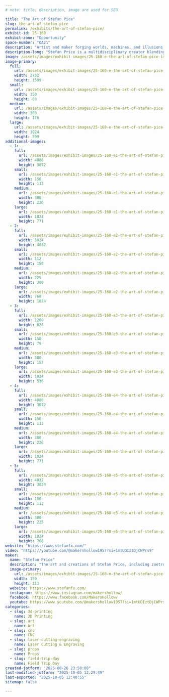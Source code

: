```yaml
---
# note: title, description, image are used for SEO

title: "The Art of Stefan Pice"
slug: the-art-of-stefan-pice
permalink: /exhibits/the-art-of-stefan-pice/
exhibit-id: 25-160
exhibit-zone: "Opportunity"
space-number: "OA21"
description: "Artist and maker forging worlds, machines, and illusions where craft meets the uncanny."
description-long: "Stefan Price is a multidisciplinary creator blending art, engineering, and storytelling. As founder of Roundtable Productions, he has built worlds for Disney, Universal, film, and live events, mastering everything from sculpting and scenic painting to metalwork and effects. His personal art brand, Bits and Bots, features retro-futurist robots—imperfect, eerie, and allegorical—exploring humanity’s evolving relationship with technology. Alongside his fabrication work, Stefan creates mesmerizing zoetropes, bringing mechanical wonder to life through motion and illusion. Whether crafting large-scale experiences or intimate works of art, his creations inhabit the space where dreams, machines, and the uncanny meet.  Come see examples of various projects and ask about how they were made."
image: /assets/images/exhibit-images/25-160-e-the-art-of-stefan-pice-img-1617-8822-300x176.jpeg
image-primary: 
  full:
    url: /assets/images/exhibit-images/25-160-e-the-art-of-stefan-pice-img-1617-8822-full.jpeg
    width: 2732
    height: 1599
  small:
    url: /assets/images/exhibit-images/25-160-e-the-art-of-stefan-pice-img-1617-8822-150x88.jpeg
    width: 150
    height: 88
  medium:
    url: /assets/images/exhibit-images/25-160-e-the-art-of-stefan-pice-img-1617-8822-300x176.jpeg
    width: 300
    height: 176
  large:
    url: /assets/images/exhibit-images/25-160-e-the-art-of-stefan-pice-img-1617-8822-1024x599.jpeg
    width: 1024
    height: 599
additional-images: 
  - 1:
    full:
      url: /assets/images/exhibit-images/25-160-e1-the-art-of-stefan-pice-2024-06-08-11-49-16-full.jpeg
      width: 4080
      height: 3072
    small:
      url: /assets/images/exhibit-images/25-160-e1-the-art-of-stefan-pice-2024-06-08-11-49-16-150x113.jpeg
      width: 150
      height: 113
    medium:
      url: /assets/images/exhibit-images/25-160-e1-the-art-of-stefan-pice-2024-06-08-11-49-16-300x226.jpeg
      width: 300
      height: 226
    large:
      url: /assets/images/exhibit-images/25-160-e1-the-art-of-stefan-pice-2024-06-08-11-49-16-1024x771.jpeg
      width: 1024
      height: 771
  - 2:
    full:
      url: /assets/images/exhibit-images/25-160-e2-the-art-of-stefan-pice-img-20200726-125823-full.jpeg
      width: 3024
      height: 4032
    small:
      url: /assets/images/exhibit-images/25-160-e2-the-art-of-stefan-pice-img-20200726-125823-112x150.jpeg
      width: 112
      height: 150
    medium:
      url: /assets/images/exhibit-images/25-160-e2-the-art-of-stefan-pice-img-20200726-125823-225x300.jpeg
      width: 225
      height: 300
    large:
      url: /assets/images/exhibit-images/25-160-e2-the-art-of-stefan-pice-img-20200726-125823-768x1024.jpeg
      width: 768
      height: 1024
  - 3:
    full:
      url: /assets/images/exhibit-images/25-160-e3-the-art-of-stefan-pice-img-0636-full.jpeg
      width: 1200
      height: 628
    small:
      url: /assets/images/exhibit-images/25-160-e3-the-art-of-stefan-pice-img-0636-150x79.jpeg
      width: 150
      height: 79
    medium:
      url: /assets/images/exhibit-images/25-160-e3-the-art-of-stefan-pice-img-0636-300x157.jpeg
      width: 300
      height: 157
    large:
      url: /assets/images/exhibit-images/25-160-e3-the-art-of-stefan-pice-img-0636-1024x536.jpeg
      width: 1024
      height: 536
  - 4:
    full:
      url: /assets/images/exhibit-images/25-160-e4-the-art-of-stefan-pice-2025-06-07-20-53-19-2-4633-full.jpeg
      width: 4080
      height: 3072
    small:
      url: /assets/images/exhibit-images/25-160-e4-the-art-of-stefan-pice-2025-06-07-20-53-19-2-4633-150x113.jpeg
      width: 150
      height: 113
    medium:
      url: /assets/images/exhibit-images/25-160-e4-the-art-of-stefan-pice-2025-06-07-20-53-19-2-4633-300x226.jpeg
      width: 300
      height: 226
    large:
      url: /assets/images/exhibit-images/25-160-e4-the-art-of-stefan-pice-2025-06-07-20-53-19-2-4633-1024x771.jpeg
      width: 1024
      height: 771
  - 5:
    full:
      url: /assets/images/exhibit-images/25-160-e5-the-art-of-stefan-pice-img-0638-full.jpeg
      width: 4032
      height: 3024
    small:
      url: /assets/images/exhibit-images/25-160-e5-the-art-of-stefan-pice-img-0638-150x113.jpeg
      width: 150
      height: 113
    medium:
      url: /assets/images/exhibit-images/25-160-e5-the-art-of-stefan-pice-img-0638-300x225.jpeg
      width: 300
      height: 225
    large:
      url: /assets/images/exhibit-images/25-160-e5-the-art-of-stefan-pice-img-0638-1024x768.jpeg
      width: 1024
      height: 768
website: "https://www.stefanfx.com/"
video: "https://youtube.com/@makershollow1957?si=1mtUDIztDjCWPrs9"
maker: 
  name: "Stefan Price"
  description: "The art and creations of Stefan Price, including zoetropes, props, miniatures, and art of various forms. Created under Roundtable Productions LLC, or Makers Hollow, or his personal name."
  image-primary:
    url: /assets/images/exhibit-images/25-160-m-the-art-of-stefan-pice-2025-06-07-20-53-19-2-5456-150x113.jpeg
    width: 150
    height: 113
  website: https://www.stefanfx.com/
  instagram: https://www.instagram.com/makershollow/
  facebook: https://www.facebook.com/MakersHollow/
  youtube: https://www.youtube.com/@makershollow1957?si=1mtUDIztDjCWPrs9
categories: 
  - slug: 3d-printing
    name: 3D Printing
  - slug: art
    name: Art
  - slug: cnc
    name: CNC
  - slug: laser-cutting-engraving
    name: Laser Cutting & Engraving
  - slug: props
    name: Props
  - slug: field-trip-day
    name: Field Trip Day
created-jotform: "2025-08-26 23:50:08"
last-modified-jotform: "2025-10-05 12:29:49"
last-exported: "2025-10-05 12:48:55"
sitemap: false

---
```

